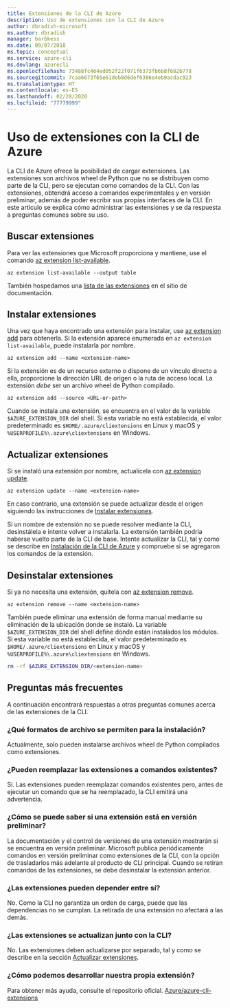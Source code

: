 ```yaml
---
title: Extensiones de la CLI de Azure
description: Uso de extensiones con la CLI de Azure
author: dbradish-microsoft
ms.author: dbradish
manager: barbkess
ms.date: 09/07/2018
ms.topic: conceptual
ms.service: azure-cli
ms.devlang: azurecli
ms.openlocfilehash: 73488fc464ed052f22f071f6373fb6b8f682b778
ms.sourcegitcommit: 7caa6673f65e61deb8d6def6386e4eb9acdac923
ms.translationtype: HT
ms.contentlocale: es-ES
ms.lasthandoff: 02/28/2020
ms.locfileid: "77779999"
---
```

# <a name="use-extensions-with-azure-cli"></a>Uso de extensiones con la CLI de Azure 

La CLI de Azure ofrece la posibilidad de cargar extensiones. Las extensiones son archivos wheel de Python que no se distribuyen como parte de la CLI, pero se ejecutan como comandos de la CLI.
Con las extensiones, obtendrá acceso a comandos experimentales y en versión preliminar, además de poder escribir sus propias interfaces de la CLI. En este artículo se explica cómo administrar las extensiones y se da respuesta a preguntas comunes sobre su uso.

## <a name="find-extensions"></a>Buscar extensiones

Para ver las extensiones que Microsoft proporciona y mantiene, use el comando [az extension list-available](/cli/azure/extension#az-extension-list-available).

```azurecli-interactive
az extension list-available --output table
```

También hospedamos una [lista de las extensiones](azure-cli-extensions-list.md) en el sitio de documentación.

## <a name="install-extensions"></a>Instalar extensiones

Una vez que haya encontrado una extensión para instalar, use [az extension add](https://docs.microsoft.com/cli/azure/extension#az-extension-add) para obtenerla. Si la extensión aparece enumerada en `az extension list-available`, puede instalarla por nombre.

```azurecli-interactive
az extension add --name <extension-name>
```

Si la extensión es de un recurso externo o dispone de un vínculo directo a ella, proporcione la dirección URL de origen o la ruta de acceso local. La extensión _debe_ ser un archivo wheel de Python compilado.

```azurecli-interactive
az extension add --source <URL-or-path>
```

Cuando se instala una extensión, se encuentra en el valor de la variable `$AZURE_EXTENSION_DIR` del shell. Si esta variable no está establecida, el valor predeterminado es `$HOME/.azure/cliextensions` en Linux y macOS y `%USERPROFILE%\.azure\cliextensions` en Windows.

## <a name="update-extensions"></a>Actualizar extensiones

Si se instaló una extensión por nombre, actualícela con [az extension update](https://docs.microsoft.com/cli/azure/extension#az-extension-update).

```azurecli-interactive
az extension update --name <extension-name>
```

En caso contrario, una extensión se puede actualizar desde el origen siguiendo las instrucciones de [Instalar extensiones](#install-extensions).

Si un nombre de extensión no se puede resolver mediante la CLI, desinstálela e intente volver a instalarla. La extensión también podría haberse vuelto parte de la CLI de base.
Intente actualizar la CLI, tal y como se describe en [Instalación de la CLI de Azure](install-azure-cli.md) y compruebe si se agregaron los comandos de la extensión.

## <a name="uninstall-extensions"></a>Desinstalar extensiones

Si ya no necesita una extensión, quítela con [az extension remove](https://docs.microsoft.com/cli/azure/extension#az-extension-remove).

```azurecli-interactive
az extension remove --name <extension-name>
```

También puede eliminar una extensión de forma manual mediante su eliminación de la ubicación donde se instaló. La variable `$AZURE_EXTENSION_DIR` del shell define donde están instalados los módulos.
Si esta variable no está establecida, el valor predeterminado es `$HOME/.azure/cliextensions` en Linux y macOS y `%USERPROFILE%\.azure\cliextensions` en Windows.

```bash
rm -rf $AZURE_EXTENSION_DIR/<extension-name>
```

## <a name="faq"></a>Preguntas más frecuentes

A continuación encontrará respuestas a otras preguntas comunes acerca de las extensiones de la CLI.

### <a name="what-file-formats-are-allowed-for-installation"></a>¿Qué formatos de archivo se permiten para la instalación?

Actualmente, solo pueden instalarse archivos wheel de Python compilados como extensiones.

### <a name="can-extensions-replace-existing-commands"></a>¿Pueden reemplazar las extensiones a comandos existentes?

Sí. Las extensiones pueden reemplazar comandos existentes pero, antes de ejecutar un comando que se ha reemplazado, la CLI emitirá una advertencia.

### <a name="how-can-i-tell-if-an-extension-is-in-pre-release"></a>¿Cómo se puede saber si una extensión está en versión preliminar?

La documentación y el control de versiones de una extensión mostrarán si se encuentra en versión preliminar. Microsoft publica periódicamente comandos en versión preliminar como extensiones de la CLI, con la opción de trasladarlos más adelante al producto de CLI principal. Cuando se retiran comandos de las extensiones, se debe desinstalar la extensión anterior. 

### <a name="can-extensions-depend-upon-each-other"></a>¿Las extensiones pueden depender entre sí?

No. Como la CLI no garantiza un orden de carga, puede que las dependencias no se cumplan. La retirada de una extensión no afectará a las demás.

### <a name="are-extensions-updated-along-with-the-cli"></a>¿Las extensiones se actualizan junto con la CLI?

No. Las extensiones deben actualizarse por separado, tal y como se describe en la sección [Actualizar extensiones](#update-extensions).

### <a name="how-to-develop-our-own-extension"></a>¿Cómo podemos desarrollar nuestra propia extensión?
Para obtener más ayuda, consulte el repositorio oficial. [Azure/azure-cli-extensions](https://github.com/Azure/azure-cli/tree/master/doc/extensions)
